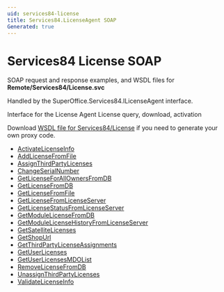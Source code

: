 ```yaml
---
uid: services84-license
title: Services84.LicenseAgent SOAP
Generated: true
---
```


# Services84 License SOAP

SOAP request and response examples, and WSDL files for **Remote/Services84/License.svc**

Handled by the <see cref="T:SuperOffice.Services84.ILicenseAgent">SuperOffice.Services84.ILicenseAgent</see> interface.

Interface for the License Agent
License query, download, activation

Download [WSDL file for Services84/License](../Services84-License.md) if you need to generate your own proxy code.

* [ActivateLicenseInfo](ActivateLicenseInfo.md)
* [AddLicenseFromFile](AddLicenseFromFile.md)
* [AssignThirdPartyLicenses](AssignThirdPartyLicenses.md)
* [ChangeSerialNumber](ChangeSerialNumber.md)
* [GetLicenseForAllOwnersFromDB](GetLicenseForAllOwnersFromDB.md)
* [GetLicenseFromDB](GetLicenseFromDB.md)
* [GetLicenseFromFile](GetLicenseFromFile.md)
* [GetLicenseFromLicenseServer](GetLicenseFromLicenseServer.md)
* [GetLicenseStatusFromLicenseServer](GetLicenseStatusFromLicenseServer.md)
* [GetModuleLicenseFromDB](GetModuleLicenseFromDB.md)
* [GetModuleLicenseHistoryFromLicenseServer](GetModuleLicenseHistoryFromLicenseServer.md)
* [GetSatelliteLicenses](GetSatelliteLicenses.md)
* [GetShopUrl](GetShopUrl.md)
* [GetThirdPartyLicenseAssignments](GetThirdPartyLicenseAssignments.md)
* [GetUserLicenses](GetUserLicenses.md)
* [GetUserLicensesMDOList](GetUserLicensesMDOList.md)
* [RemoveLicenseFromDB](RemoveLicenseFromDB.md)
* [UnassignThirdPartyLicenses](UnassignThirdPartyLicenses.md)
* [ValidateLicenseInfo](ValidateLicenseInfo.md)

